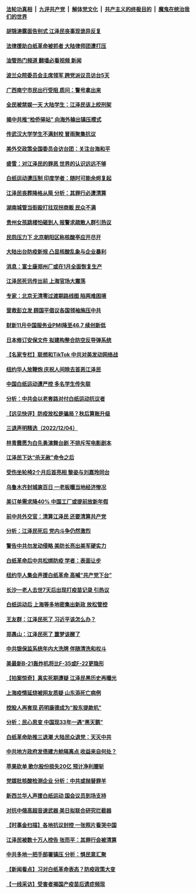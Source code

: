 ####  [法轮功真相](../../../../basic/blob/master/README.md?t=12060102) &nbsp;|&nbsp; [九评共产党](../../../../9ping.md/blob/master/README.md?t=12060102) &nbsp;|&nbsp; [解体党文化](../../../../jtdwh.md/blob/master/README.md?t=12060102)  &nbsp;|&nbsp; [共产主义的终极目的](../../../../gczydzjmd.md/blob/master/README.md?t=12060102) &nbsp;|&nbsp; [魔鬼在统治我们的世界](../../../../mgztzwmdsj.md/blob/master/README.md?t=12060102) 

#### [胡锦涛露面告别式 江泽民丧事现诡异反复](../pages/nsc413/n13879061.md?t=12060102) 

#### [法律援助白纸革命被抓者 大陆律师团遭打压](../pages/nsc413/n13878879.md?t=12060102) 

#### [油管热门频道 翻墙必看视频 新闻](http://129.146.143.75:81/youtube.html?12060102)

#### [波兰众院委员会主席领军 跨党派议员访台5天](../pages/nsc413/n13878920.md?t=12060102) 

#### [广西南宁市民出行受阻 质问：警号拿出来](../pages/nsc413/n13878843.md?t=12060102) 

#### [全民被禁娱一天 大陆学生：江泽民该上绞刑架](../pages/nsc413/n13878932.md?t=12060102) 

#### [揭中共推“检侨驿站” 向海外输出镇压模式](../pages/nsc413/n13878090.md?t=12060102) 

#### [传武汉大学学生不满封校 冒雨聚集抗议](../pages/nsc413/n13878880.md?t=12060102) 

#### [美外交政策全国委员会访台团：关注台海和平](../pages/nsc413/n13878862.md?t=12060102) 

#### [盛雪：对江泽民的罪恶 世界的认识远远不够](../pages/nsc413/n13878845.md?t=12060102) 

#### [白纸运动遭压制 印度学者：随时可能余烬复起](../pages/nsc413/n13878910.md?t=12060102) 

#### [江泽民丧葬降格从简 分析：其罪行必遭清算](../pages/nsc413/n13878870.md?t=12060102) 

#### [湖南城管当街殴打拄双拐商贩 民众不满](../pages/nsc413/n13878844.md?t=12060102) 

#### [贵州女孩跳楼怕砸到人 报警求疏散人群引热议](../pages/nsc413/n13878889.md?t=12060102) 

#### [民怨压力下 北京朝阳区称核酸亭应开尽开](../pages/nsc413/n13878731.md?t=12060102) 

#### [大陆出台防疫新规 凸显核酸乱象与企业暴利](../pages/nsc413/n13878728.md?t=12060102) 

#### [消息：富士康郑州厂或在1月全面恢复生产](../pages/nsc413/n13878800.md?t=12060102) 

#### [江泽民死讯传出前 上海官场大震荡](../pages/nsc413/n13878729.md?t=12060102) 

#### [专家：北京无清零过渡期路线图 陷两难困境](../pages/nsc413/n13878687.md?t=12060102) 

#### [营救彭立发 顾国平倡议各国领袖施压中共](../pages/nsc413/n13878701.md?t=12060102) 

#### [财新11月中国服务业PMI降至46.7 续创新低](../pages/nsc413/n13878711.md?t=12060102) 

#### [日本修订安保文件 拟建构整合防空反导弹系统](../pages/nsc413/n13878699.md?t=12060102) 

#### [【名家专栏】联想和TikTok 中共对美发动网络战](../pages/nsc413/n13878428.md?t=12060102) 

#### [纽约华人放鞭炮  庆祝人间除去首恶江泽民](../pages/nsc413/n13878732.md?t=12060102) 

#### [中国白纸运动遭严控 多名学生传失联](../pages/nsc413/n13878652.md?t=12060102) 

#### [分析：中共会以老套路对付白纸运动抗议者](../pages/nsc413/n13878674.md?t=12060102) 


#### [【远见快评】防疫放松是骗局？秋后算账升级](../pages/nsc413/n13878641.md?t=12060102) 

#### [三退声明精选（2022/12/04）](../pages/nsc413/n13878659.md?t=12060102) 

#### [林青霞愿为白先勇演舞台剧 不排斥写电影剧本](../pages/nsc413/n13878572.md?t=12060102) 

#### [江泽民下达“杀无赦”命令之后](../pages/nsc413/n13878084.md?t=12060102) 

#### [受伤坐轮椅2个月后首亮相 黎姿与刘嘉玲同台](../pages/nsc413/n13878507.md?t=12060102) 

#### [乌鲁木齐封城逾百日 一老板曝当地经济惨况](../pages/nsc413/n13878532.md?t=12060102) 

#### [美订单需求降40% 中国工厂或提前放新年假](../pages/nsc413/n13878498.md?t=12060102) 

#### [前中共外交官：清算江泽民 还要清算共产党](../pages/nsc413/n13878491.md?t=12060102) 

#### [分析：江泽民死后 党内斗争仍然激烈](../pages/nsc413/n13878080.md?t=12060102) 

#### [警告中共勿发动侵略 美防长亮出美军硬实力](../pages/nsc413/n13878438.md?t=12060102) 

#### [白纸革命后中共松绑防疫 学者：表面让步](../pages/nsc413/n13878441.md?t=12060102) 

#### [纽约华人集会声援白纸革命 高喊“共产党下台”](../pages/nsc413/n13878279.md?t=12060102) 

#### [长沙一老人去世7天后出现打疫苗记录 引热议](../pages/nsc413/n13878369.md?t=12060102) 

#### [白纸运动后 上海等多地密集出新政 放松管控](../pages/nsc413/n13878299.md?t=12060102) 

#### [王友群：江泽民死了 习近平该怎么办？](../pages/nsc413/n13878298.md?t=12060102) 

#### [郑愚山：江泽民死了 噩梦该醒了](../pages/nsc413/n13878243.md?t=12060102) 

#### [中共银保监系统年内大洗牌 伴随清洗和权斗](../pages/nsc413/n13878280.md?t=12060102) 

#### [美最新B-21轰炸机将比F-35或F-22更隐形](../pages/nsc413/n13878027.md?t=12060102) 

#### [【拍案惊奇】真实死期遭疑 江泽民黑历史再曝光](../pages/nsc413/n13878028.md?t=12060102) 

#### [上海疫情延烧被网友质疑 山东添死亡病例](../pages/nsc413/n13878149.md?t=12060102) 


#### [控股人再套现 药明康德成为“股东提款机”](../pages/nsc413/n13878140.md?t=12060102) 

#### [分析：民心思变 中国现33年一遇“黑天鹅”](../pages/nsc413/n13877719.md?t=12060102) 

#### [白纸革命助推三退潮 大陆民众退党：天灭中共](../pages/nsc413/n13878136.md?t=12060102) 

#### [中共地方政府发债建方舱隔离点 收益来自何处？](../pages/nsc413/n13878071.md?t=12060102) 

#### [苹果砍单 歌尔股份损失20亿 预计净利腰斩](../pages/nsc413/n13878113.md?t=12060102) 

#### [党媒批核酸检测企业 分析：中共或抛替罪羊](../pages/nsc413/n13878089.md?t=12060102) 

#### [新西兰华人声援白纸运动 国会议员到场支持](../pages/nsc413/n13878098.md?t=12060102) 

#### [对抗中俄高超音速武器 美日拟联合研究拦截器](../pages/nsc413/n13878095.md?t=12060102) 

#### [【时事金扫描】各地抗议封控 一张照片看哭中国](../pages/nsc413/n13878025.md?t=12060102) 

#### [江泽民被数十万人控告 张而平：其罪行会被清算](../pages/nsc413/n13878074.md?t=12060102) 

#### [中共多地一把手部署镇压 分析：惧民意汇聚](../pages/nsc413/n13878085.md?t=12060102) 

#### [【新闻看点】习对白纸革命表态？防疫政策大变](../pages/nsc413/n13877672.md?t=12060102) 

#### [【一线采访】受害者揭国产疫苗后遗症频现](../pages/nsc413/n13877939.md?t=12060102) 

<img src='http://gfw-breaker.win/goodnews/indexes/nsc413.md' width='0px' height='0px'/>
